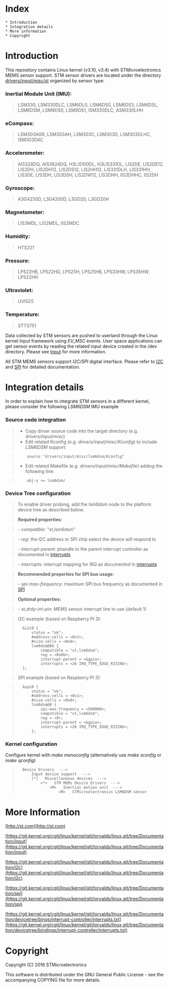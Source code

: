 Index
=======
	* Introduction
	* Integration details
	* More information
	* Copyright


Introduction
==============
This repository contains Linux kernel (v3.10, v3.4) with STMicroelectronics MEMS sensor support. STM sensor drivers are located under the directory [drivers/input/misc/st](https://github.com/STMicroelectronics/STMems_Linux_Input_drivers/tree/linux-3.10.y-gh/drivers/input/misc/st)  organized by sensor type:

### Inertial Module Unit (IMU):

> LSM330, LSM330DLC, LSM6DL0, LSM6DS0,
> LSM6DS3, LSM6DSL, LSM6DSM, LSM9DS0, LSM9DS1, ISM330DLC,
> ASM330LHH

### eCompass:

> LSM303AGR, LSM303AH, LSM303C, LSM303D, LSM303DLHC, ISM303DAC

### Accelerometer:

> AIS328DQ, AIS3624DQ, H3LIS100DL, H3LIS331DL, LIS2DE, LIS2DE12,
> LIS2DH, LIS2DH12, LIS2DS12, LIS2HH12, LIS331DLH, LIS331HH,
> LIS3DE, LIS3DH, LIS3DSH, LIS2DW12, LIS3DHH, IIS3DHHC, IIS2DH

### Gyroscope:

> A3G4250D, L3G4200D, L3GD20, L3GD20H

### Magnetometer:

> LIS3MDL, LIS2MDL, IIS2MDC

### Humidity:

> HTS221

### Pressure:

> LPS22HB, LPS22HD, LPS25H, LPS25HB, LPS33HW, LPS35HW, LPS22HH

### Ultraviolet:

> UVIS25

### Temperature:

> STTS751


Data collected by STM sensors are pushed to userland through the Linux kernel Input framework using *EV_MSC* events. User space applications can get sensor events by reading the related input device created in the /dev directory. Please see [Input][1] for more information.

All STM MEMS sensors support *I2C/SPI* digital interface. Please refer to [I2C][2] and [SPI][3] for detailed documentation.


Integration details
=====================

In order to explain how to integrate STM sensors in a different kernel, please consider the following *LSM6DSM* IMU example

### Source code integration

> * Copy driver source code into the target directory (e.g. *drivers/input/misc*)
> * Edit related Kconfig (e.g. *drivers/input/misc/Kconfig*) to include *LSM6DSM* support:

>         source "drivers/input/misc/lsm6dsm/Kconfig"

> * Edit related Makefile (e.g. *drivers/input/misc/Makefile*) adding the following line:

>         obj-y += lsm6dsm/

### Device Tree configuration

> To enable driver probing, add the lsm6dsm node to the platform device tree as described below.

> **Required properties:**

> *- compatible*: "st,lsm6dsm"

> *- reg*: the I2C address or SPI chip select the device will respond to

> *- interrupt-parent*: phandle to the parent interrupt controller as documented in [interrupts][4]

> *- interrupts*: interrupt mapping for IRQ as documented in [interrupts][4]

>
>**Recommended properties for SPI bus usage:**

> *- spi-max-frequency*: maximum SPI bus frequency as documented in [SPI][3]
>
> **Optional properties:**

> *- st,drdy-int-pin*: MEMS sensor interrupt line to use (default 1)

> I2C example (based on Raspberry PI 3):

>		&i2c0 {
>			status = "ok";
>			#address-cells = <0x1>;
>			#size-cells = <0x0>;
>			lsm6dsm@6b {
>				compatible = "st,lsm6dsm";
>				reg = <0x6b>;
>				interrupt-parent = <&gpio>;
>				interrupts = <26 IRQ_TYPE_EDGE_RISING>;
>		};

> SPI example (based on Raspberry PI 3):

>		&spi0 {
>			status = "ok";
>			#address-cells = <0x1>;
>			#size-cells = <0x0>;
>			lsm6dsm@0 {
>				spi-max-frequency = <500000>;
>				compatible = "st,lsm6dsm";
>				reg = <0>;
>				interrupt-parent = <&gpio>;
>				interrupts = <26 IRQ_TYPE_EDGE_RISING>;
>			};


### Kernel configuration

Configure kernel with *make menuconfig* (alternatively use *make xconfig* or *make qconfig*)

>		Device Drivers  --->
>			Input device support  --->
>			[*]   Miscellaneous devices  --->
>				<*>   STM MEMs Device Drivers  --->
>					<M>   Inertial motion unit  --->
>						<M>   STMicroelectronics LSM6DSM sensor
>


More Information
=================
[http://st.com](http://st.com)

[https://git.kernel.org/cgit/linux/kernel/git/torvalds/linux.git/tree/Documentation/input](https://git.kernel.org/cgit/linux/kernel/git/torvalds/linux.git/tree/Documentation/input)

[https://git.kernel.org/cgit/linux/kernel/git/torvalds/linux.git/tree/Documentation/i2c](https://git.kernel.org/cgit/linux/kernel/git/torvalds/linux.git/tree/Documentation/i2c)

[https://git.kernel.org/cgit/linux/kernel/git/torvalds/linux.git/tree/Documentation/spi](https://git.kernel.org/cgit/linux/kernel/git/torvalds/linux.git/tree/Documentation/spi)

[https://git.kernel.org/cgit/linux/kernel/git/torvalds/linux.git/tree/Documentation/devicetree/bings/interrupt-controller/interrupts.txt](https://git.kernel.org/cgit/linux/kernel/git/torvalds/linux.git/tree/Documentation/devicetree/bindings/interrupt-controller/interrupts.txt)


Copyright
===========
Copyright (C) 2016 STMicroelectronics

This software is distributed under the GNU General Public License - see the accompanying COPYING file for more details.

[1]: https://git.kernel.org/cgit/linux/kernel/git/torvalds/linux.git/tree/Documentation/input "Input"
[2]: https://git.kernel.org/cgit/linux/kernel/git/torvalds/linux.git/tree/Documentation/i2c "I2C"
[3]: https://git.kernel.org/cgit/linux/kernel/git/torvalds/linux.git/tree/Documentation/spi "SPI"
[4]: https://git.kernel.org/cgit/linux/kernel/git/torvalds/linux.git/tree/Documentation/devicetree/bindings/interrupt-controller/interrupts.txt "interrupts"
